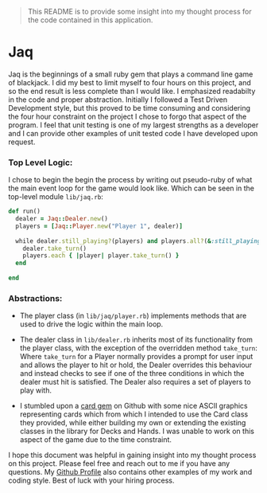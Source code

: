> This README is to provide some insight into my thought process for the code contained in this application.

# Jaq
Jaq is the beginnings of a small ruby gem that plays a command line game of blackjack. I did my best to limit myself to four hours on this project, and so the end result is less complete than I would like. I emphasized readabilty in the code and proper abstraction. Initially I followed a Test Driven Development style, but this proved to be time consuming and considering the four hour constraint on the project I chose to forgo that aspect of the program. I feel that unit testing is one of my largest strengths as a developer and I can provide other examples of unit tested code I have developed upon request.

### Top Level Logic:
I chose to begin the begin the process by writing out pseudo-ruby of what the main event loop for the game would look like. Which can be seen in the top-level module `lib/jaq.rb`:
	
```ruby
def run()
  dealer = Jaq::Dealer.new()
  players = [Jaq::Player.new("Player 1", dealer)]
  
  while dealer.still_playing?(players) and players.all?(&:still_playing?) do
    dealer.take_turn()
    players.each { |player| player.take_turn() }
  end
  
end
```

### Abstractions:
- The player class (in `lib/jaq/player.rb`) implements methods that are used to drive the logic within the main loop. 

- The dealer class in `lib/dealer.rb` inherits most of its functionality from the player class, with the exception of the overridden method `take_turn`:  Where `take_turn` for a Player normally provides a prompt for user input and allows the player to hit or hold, the Dealer overrides this behaviour and instead checks to see if one of the three conditions in which the dealer must hit is satisfied. The Dealer also requires a set of players to play with.

- I stumbled upon a [card gem](https://github.com/jdan/rubycards) on Github with some nice ASCII graphics representing cards which from which I intended to use the Card class they provided, while either building my own or extending the existing classes in the library for Decks and Hands. I was unable to work on this aspect of the game due to the time constraint.


I hope this document was helpful in gaining insight into my thought process on this project. Please feel free and reach out to me if you have any questions. My [Github Profile](https://github.com/alex0112) also contains other examples of my work and coding style. Best of luck with your hiring process.

